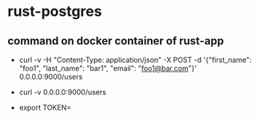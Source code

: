 # rust-postgres

## command on docker container of rust-app

- curl -v -H "Content-Type: application/json" -X POST -d '{"first_name": "foo1", "last_name": "bar1", "email": "foo1@bar.com"}' 0.0.0.0:9000/users

- curl -v 0.0.0.0:9000/users

- export TOKEN=
